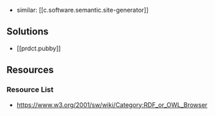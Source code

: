 
- similar: [[c.software.semantic.site-generator]]

## Solutions

- [[prdct.pubby]]

## Resources

### Resource List

- https://www.w3.org/2001/sw/wiki/Category:RDF_or_OWL_Browser